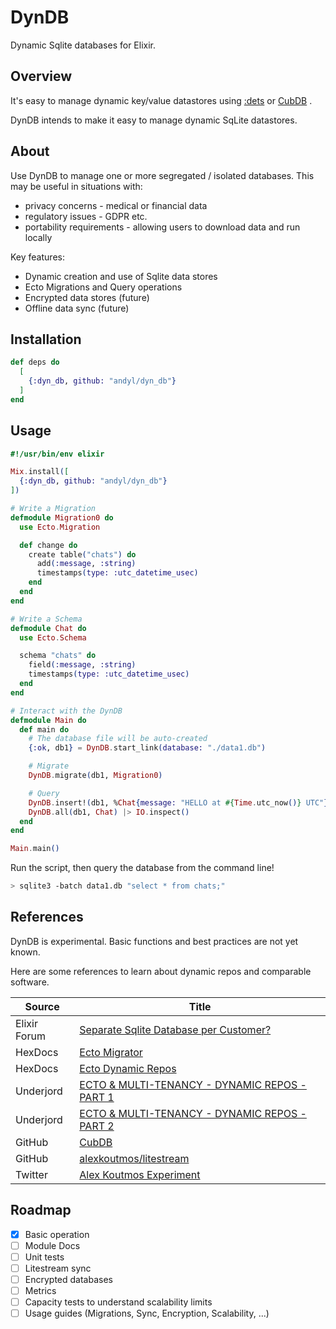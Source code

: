 # DynDB

Dynamic Sqlite databases for Elixir.  

## Overview

It's easy to manage dynamic key/value datastores using [:dets][1] or [CubDB][2] .

[1]: https://www.erlang.org/doc/man/dets.html 
[2]: https://github.com/lucaong/cubdb

DynDB intends to make it easy to manage dynamic SqLite datastores.  

## About

Use DynDB to manage one or more segregated / isolated databases. This may be
useful in situations with:
- privacy concerns - medical or financial data 
- regulatory issues - GDPR etc.
- portability requirements - allowing users to download data and run locally 

Key features:
- Dynamic creation and use of Sqlite data stores 
- Ecto Migrations and Query operations
- Encrypted data stores (future) 
- Offline data sync (future) 

## Installation

```elixir
def deps do
  [
    {:dyn_db, github: "andyl/dyn_db"}
  ]
end
```

## Usage

```elixir 
#!/usr/bin/env elixir 

Mix.install([
  {:dyn_db, github: "andyl/dyn_db"}
])

# Write a Migration 
defmodule Migration0 do
  use Ecto.Migration

  def change do
    create table("chats") do
      add(:message, :string)
      timestamps(type: :utc_datetime_usec)
    end
  end
end

# Write a Schema 
defmodule Chat do
  use Ecto.Schema

  schema "chats" do
    field(:message, :string)
    timestamps(type: :utc_datetime_usec)
  end
end

# Interact with the DynDB
defmodule Main do 
  def main do 
    # The database file will be auto-created
    {:ok, db1} = DynDB.start_link(database: "./data1.db")

    # Migrate 
    DynDB.migrate(db1, Migration0) 

    # Query  
    DynDB.insert!(db1, %Chat{message: "HELLO at #{Time.utc_now()} UTC"})
    DynDB.all(db1, Chat) |> IO.inspect()
  end 
end 

Main.main()
```

Run the script, then query the database from the command line!

```bash
> sqlite3 -batch data1.db "select * from chats;"
```

## References 

DynDB is experimental.  Basic functions and best practices are not yet known.

Here are some references to learn about dynamic repos and comparable software.

| Source       | Title                                                |
|--------------|------------------------------------------------------|
| Elixir Forum | [Separate Sqlite Database per Customer?][ef1]        |
| HexDocs      | [Ecto Migrator][hd1]                                 |
| HexDocs      | [Ecto Dynamic Repos][hd2]                            |
| Underjord    | [ECTO & MULTI-TENANCY - DYNAMIC REPOS - PART 1][uj1] |
| Underjord    | [ECTO & MULTI-TENANCY - DYNAMIC REPOS - PART 2][uj2] |
| GitHub       | [CubDB][gh1]                                         |
| GitHub       | [alexkoutmos/litestream][gh2]                        |
| Twitter      | [Alex Koutmos Experiment][tw1]                       |


[uj1]: https://underjord.io/ecto-multi-tenancy-dynamic-repos-part-1-getting-started.html
[uj2]: https://underjord.io/ecto-multi-tenancy-dynamic-repos-part-2.html
[ef1]: https://elixirforum.com/t/separate-sqlite-database-per-customer/54821
[hd1]: https://hexdocs.pm/ecto_sql/Ecto.Migrator.html
[hd2]: https://hexdocs.pm/ecto/replicas-and-dynamic-repositories.html#dynamic-repositories
[gh1]: https://github.com/lucaong/cubdb
[gh2]: https://github.com/akoutmos/litestream
[tw1]: https://twitter.com/akoutmos/status/1495830005267542027

## Roadmap 

- [x] Basic operation 
- [ ] Module Docs 
- [ ] Unit tests 
- [ ] Litestream sync
- [ ] Encrypted databases 
- [ ] Metrics
- [ ] Capacity tests to understand scalability limits
- [ ] Usage guides (Migrations, Sync, Encryption, Scalability, ...) 
